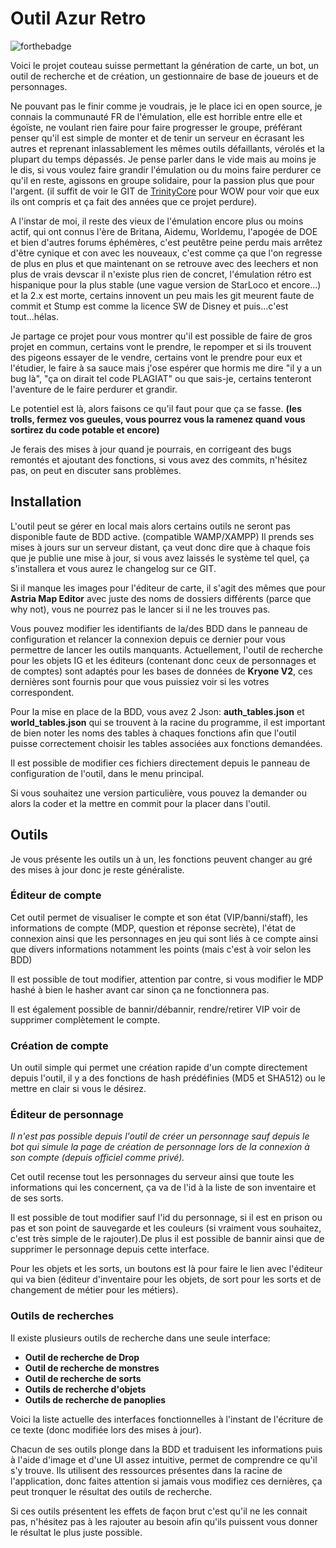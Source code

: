 # Outil Azur Retro

![forthebadge](https://forthebadge.com/images/badges/made-with-c-sharp.svg)

Voici le projet couteau suisse permettant la génération de carte, un bot, un outil de recherche et de création, un gestionnaire de base de joueurs et de personnages.

Ne pouvant pas le finir comme je voudrais, je le place ici en open source, je connais la communauté FR de l'émulation, elle est horrible entre elle et égoïste, ne voulant rien faire pour faire progresser le groupe, préférant penser qu'il est simple de monter et de tenir un serveur en écrasant les autres et reprenant inlassablement les mêmes outils défaillants, vérolés et la plupart du temps dépassés.
Je pense parler dans le vide mais au moins je le dis, si vous voulez faire grandir l'émulation ou du moins faire perdurer ce qu'il en reste, agissons en groupe solidaire, pour la passion plus que pour l'argent.
(il suffit de voir le GIT de [TrinityCore](https://github.com/TrinityCore/TrinityCore) pour WOW pour voir que eux ils ont compris et ça fait des années que ce projet perdure).

A l'instar de moi, il reste des vieux de l'émulation encore plus ou moins actif, qui ont connus l'ère de Britana, Aidemu, Worldemu, l'apogée de DOE et bien d'autres forums éphémères, c'est peutêtre peine perdu mais arrêtez d'être cynique et con avec les nouveaux, c'est comme ça que l'on regresse de plus en plus et que maintenant on se retrouve avec des leechers et non plus de vrais devscar il n'existe plus rien de concret, l'émulation rétro est hispanique pour la plus stable (une vague version de StarLoco et encore...) et la 2.x est morte, certains innovent un peu mais les git meurent faute de commit et Stump est comme la licence SW de Disney et puis...c'est tout...hélas.

Je partage ce projet pour vous montrer qu'il est possible de faire de gros projet en commun, certains vont le prendre, le repomper et si ils trouvent des pigeons essayer de le vendre, certains vont le prendre pour eux et l'étudier, le faire à sa sauce mais j'ose espérer que hormis me dire "il y a un bug là", "ça on dirait tel code PLAGIAT" ou que sais-je, certains tenteront l'aventure de le faire perdurer et grandir.

Le potentiel est là, alors faisons ce qu'il faut pour que ça se fasse.
**(les trolls, fermez vos gueules, vous pourrez vous la ramenez quand vous sortirez du code potable et encore)**

Je ferais des mises à jour quand je pourrais, en corrigeant des bugs remontés et ajoutant des fonctions, si vous avez des commits, n'hésitez pas, on peut en discuter sans problèmes.

## Installation

L'outil peut se gérer en local mais alors certains outils ne seront pas disponible faute de BDD active.
(compatible WAMP/XAMPP)
Il prends ses mises à jours sur un serveur distant, ça veut donc dire que à chaque fois que je publie une mise à jour, si vous avez laissés le système tel quel, ça s'installera et vous aurez le changelog sur ce GIT.

Si il manque les images pour l'éditeur de carte, il s'agit des mêmes que pour **Astria Map Editor** avec juste des noms de dossiers différents (parce que why not), vous ne pourrez pas le lancer si il ne les trouves pas.

Vous pouvez modifier les identifiants de la/des BDD dans le panneau de configuration et relancer la connexion depuis ce dernier pour vous permettre de lancer les outils manquants.
Actuellement, l'outil de recherche pour les objets IG et les éditeurs (contenant donc ceux de personnages et de comptes) sont adaptés pour les bases de données de **Kryone V2**, ces dernières sont fournis pour que vous puissiez voir si les votres correspondent.

Pour la mise en place de la BDD, vous avez 2 Json: **auth_tables.json** et **world_tables.json** qui se trouvent à la racine du programme, il est important de bien noter les noms des tables à chaques fonctions afin que l'outil puisse correctement choisir les tables associées aux fonctions demandées.

Il est possible de modifier ces fichiers directement depuis le panneau de configuration de l'outil, dans le menu principal.


Si vous souhaitez une version particulière, vous pouvez la demander ou alors la coder et la mettre en commit pour la placer dans l'outil.

## Outils

Je vous présente les outils un à un, les fonctions peuvent changer au gré des mises à jour donc je reste généraliste.

### Éditeur de compte
 Cet outil permet de visualiser le compte et son état (VIP/banni/staff), les informations de compte (MDP, question et réponse secrète), l'état de connexion ainsi que les personnages en jeu qui sont liés à ce compte ainsi que divers informations notamment les points (mais c'est à voir selon les BDD)
 
 Il est possible de tout modifier, attention par contre, si vous modifier le MDP hashé à bien le hasher avant car sinon ça ne fonctionnera pas.

 Il est également possible de bannir/débannir, rendre/retirer VIP voir de supprimer complètement le compte.

 ### Création de compte
 Un outil simple qui permet une création rapide d'un compte directement depuis l'outil, il y a des fonctions de hash prédéfinies (MD5 et SHA512) ou le mettre en clair si vous le désirez.

 ### Éditeur de personnage
 *Il n'est pas possible depuis l'outil de créer un personnage sauf depuis le bot qui simule la page de création de personnage lors de la connexion à son compte (depuis officiel comme privé).*

Cet outil recense tout les personnages du serveur ainsi que toute les informations qui les concernent, ça va de l'id à la liste de son inventaire et de ses sorts.

Il est possible de tout modifier sauf l'id du personnage, si il est en prison ou pas et son point de sauvegarde et les couleurs (si vraiment vous souhaitez, c'est très simple de le rajouter).De plus il est possible de bannir ainsi que de supprimer le personnage depuis cette interface.

Pour les objets et les sorts, un boutons est là pour faire le lien avec l'éditeur qui va bien (éditeur d'inventaire pour les objets, de sort pour les sorts et de changement de métier pour les métiers).

### Outils de recherches
Il existe plusieurs outils de recherche dans une seule interface:
* **Outil de recherche de Drop**
* **Outil de recherche de monstres**
* **Outil de recherche de sorts**
* **Outils de recherche d'objets**
* **Outils de recherche de panoplies**
  
Voici la liste actuelle des interfaces fonctionnelles à l'instant de l'écriture de ce texte (donc modifiée lors des mises à jour).

Chacun de ses outils plonge dans la BDD et traduisent les informations puis à l'aide d'image et d'une UI assez intuitive, permet de comprendre ce qu'il s'y trouve.
Ils utilisent des ressources présentes dans la racine de l'application, donc faites attention si jamais vous modifiez ces dernières, ça peut tronquer le résultat des outils de recherche.

Si ces outils présentent les effets de façon brut c'est qu'il ne les connait pas, n'hésitez pas à les rajouter au besoin afin qu'ils puissent vous donner le résultat le plus juste possible.

 


